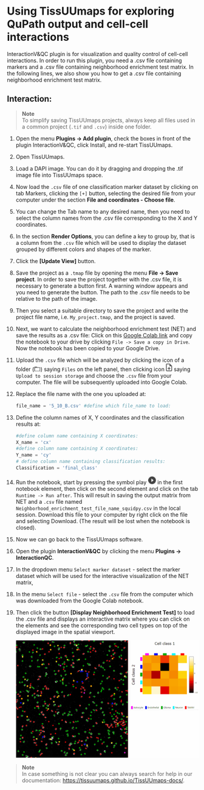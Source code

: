 # Using TissUUmaps for exploring QuPath output and cell-cell interactions
InteractionV&QC plugin is for visualization and quality control of cell-cell interactions. In order to run this plugin, you need a .csv file containing markers and a .csv file containing neighborhood enrichment test matrix. In the following lines, we also show you how to get a .csv file containing neighborhood enrichment test matrix.

## Interaction:

> **Note**  
> To simplify saving TissUUmaps projects, always keep all files used in a common project (`.tif` and `.csv`) inside one folder.

1. Open the menu **Plugins -> Add plugin**, check the boxes in front of the plugin InteractionV&QC, click Install, and re-start TissUUmaps.
1. Open TissUUmaps.
1. Load a DAPI image. You can do it by dragging and dropping the .tif image file into TissUUmaps space.
1. Now load the `.csv` file of one classification marker dataset by clicking on tab Markers, clicking the `[+]` button, selecting the desired file from your computer under the section **File and coordinates - Choose file**.
1. You can change the Tab name to any desired name, then you need to select the column names from the .csv file corresponding to the X and Y coordinates.
1. In the section **Render Options**, you can define a key to group by, that is a column from the `.csv` file which will be used to display the dataset grouped by different colors and shapes of the marker.
1. Click the **[Update View]** button.
1. Save the project as a `.tmap` file by opening the menu **File -> Save project**. In order to save the project together with the .csv file, it is necessary to generate a button first. A warning window appears and you need to generate the button. The path to the .csv file needs to be relative to the path of the image.
1. Then you select a suitable directory to save the project and write the project file name, i.e. `My_project.tmap`, and the project is saved.
1. Next, we want to calculate the neighborhood enrichment test (NET) and save the results as a .csv file: Click on this <a href="https://colab.research.google.com/drive/1KN9hkFp_ZpJcB4jQxajHlHNHbMe0Ts4N?usp=sharing" target="_blank">Google Colab link</a> and copy the notebook to your drive by clicking `File -> Save a copy in Drive`. Now the notebook has been copied to your Google Drive.
1. Upload the `.csv` file which will be analyzed by clicking the icon of a folder (![](images/folder.png?raw=true "Folder")) saying `Files` on the left panel, then clicking icon ![](images/upload.png?raw=true "Upload") saying `Upload to session storage` and choose the `.csv` file from your computer. The file will be subsequently uploaded into Google Colab.
1. Replace the file name with the one you uploaded at:
    ```python
    file_name = '5_10_B.csv' #define which file_name to load:
    ```
1. Define the column names of X, Y coordinates and the classification results at: 
    ```python
    #define column name containing X coordinates:
    X_name = 'cx'
    #define column name containing X coordinates:
    Y_name = 'cy'
    # define column name containing classification results:
    Classification = 'final_class'
    ```
1. Run the notebook, start by pressing the symbol play ![](images/play.png?raw=true "Play") in the first notebook element, then click on the second element and click on the tab `Runtime -> Run after`. This will result in saving the output matrix from NET and a `.csv` file named `Neighborhood_enrichment_test_file_name_squidpy.csv` in the local session. Download this file to your computer by right click on the file and selecting Download. (The result will be lost when the notebook is closed).
1. Now we can go back to the TissUUmaps software.
1. Open the plugin **InteractionV&QC** by clicking the menu **Plugins -> InteractionQC**.
1. In the dropdown menu `Select marker dataset` - select the marker dataset which will be used for the interactive visualization of the NET matrix, 
1. In the menu `Select file` - select the `.csv` file from the computer which was downloaded from the Google Colab notebook.
1. Then click the button **[Display Neighborhood Enrichment Test]** to load the .csv file and displays an interactive matrix where you can click on the elements and see the corresponding two cell types on top of the displayed image in the spatial viewport.

    ![InteractionQC](images/InteractionQC.gif)

> **Note**  
> In case something is not clear you can always search for help in our documentation: https://tissuumaps.github.io/TissUUmaps-docs/.